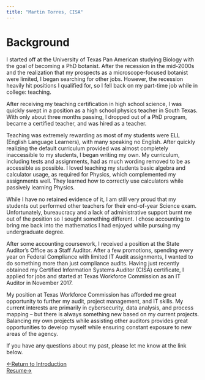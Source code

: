 ```yaml
---
title: "Martin Torres, CISA"  
---
```

# Background #
I started off at the University of Texas Pan American studying Biology with the goal of becoming a PhD botanist. After the recession in the mid-2000s and the realization that my prospects as a microscope-focused botanist were limited, I began searching for other jobs. However, the recession heavily hit positions I qualified for, so I fell back on my part-time job while in college: teaching.

After receiving my teaching certification in high school science, I was quickly swept in a position as a high school physics teacher in South Texas. With only about three months passing, I dropped out of a PhD program, became a certified teacher, and was hired as a teacher.

Teaching was extremely rewarding as most of my students were ELL (English Language Learners), with many speaking no English. After quickly realizing the default curriculum provided was almost completely inaccessible to my students, I began writing my own. My curriculum, including tests and assignments, had as much wording removed to be as accessible as possible. I loved teaching my students basic algebra and calculator usage, as required for Physics, which complemented my assignments well. They learned how to correctly use calculators while passively learning Physics.

While I have no retained evidence of it, I am still very proud that my students out performed other teachers for their end-of-year Science exam. Unfortunately, bureaucracy and a lack of administrative support burnt me out of the position so I sought something different. I chose accounting to bring me back into the mathematics I had enjoyed while pursuing my undergraduate degree.

After some accounting coursework, I received a position at the State Auditor’s Office as a Staff Auditor. After a few promotions, spending every year on Federal Compliance with limited IT Audit assignments, I wanted to do something more than just compliance audits. Having just recently obtained my Certified Information Systems Auditor (CISA) certificate, I applied for jobs and started at Texas Workforce Commission as an IT Auditor in November 2017.

My position at Texas Workforce Commission has afforded me great opportunity to further my audit, project management, and IT skills. My current interests are primarily in cybersecurity, data analysis, and process mapping – but there is always something new based on my current projects. Balancing my own projects while assisting other auditors provides great opportunities to develop myself while ensuring constant exposure to new areas of the agency.

If you have any questions about my past, please let me know at the link below.

[<-Return to Introduction](./)  
[Resume->](./resume)
